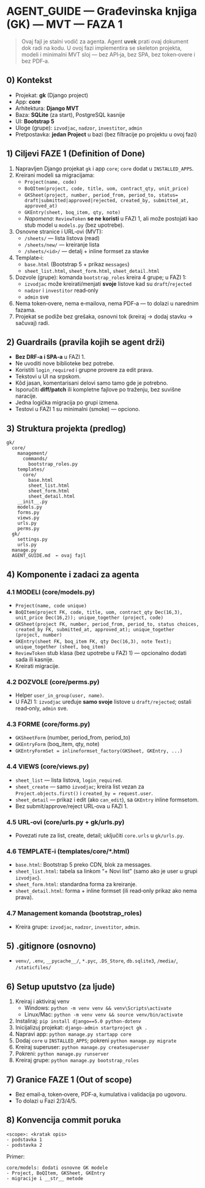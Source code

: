 # AGENT_GUIDE — Građevinska knjiga (GK) — MVT — FAZA 1

> Ovaj fajl je stalni vodič za agenta. Agent **uvek** prati ovaj dokument dok radi na kodu. U ovoj fazi implementira se skeleton projekta, modeli i minimalni MVT sloj — bez API‑ja, bez SPA, bez token‑overe i bez PDF‑a.

## 0) Kontekst
- Projekat: **gk** (Django project)
- App: **core**
- Arhitektura: **Django MVT**
- Baza: **SQLite** (za start), PostgreSQL kasnije
- UI: **Bootstrap 5**
- Uloge (grupe): `izvodjac`, `nadzor`, `investitor`, `admin`
- Pretpostavka: **jedan Project** u bazi (bez filtracije po projektu u ovoj fazi)

## 1) Ciljevi FAZE 1 (Definition of Done)
1. Napravljen Django projekat `gk` i app `core`; `core` dodat u `INSTALLED_APPS`.
2. Kreirani modeli sa migracijama:
   - `Project(name, code)`
   - `BoQItem(project, code, title, uom, contract_qty, unit_price)`
   - `GKSheet(project, number, period_from, period_to, status= draft|submitted|approved|rejected, created_by, submitted_at, approved_at)`
   - `GKEntry(sheet, boq_item, qty, note)`
   - *Napomena*: `ReviewToken` **se ne koristi** u FAZI 1, ali može postojati kao stub model u `models.py` (bez upotrebe).
3. Osnovne stranice i URL‑ovi (MVT):
   - `/sheets/` — lista listova (read)
   - `/sheets/new/` — kreiranje lista
   - `/sheets/<id>/` — detalj + inline formset za stavke
4. Template‑i:
   - `base.html` (Bootstrap 5 + prikaz `messages`)
   - `sheet_list.html`, `sheet_form.html`, `sheet_detail.html`
5. Dozvole (grupe): komanda `bootstrap_roles` kreira 4 grupe; u FAZI 1:
   - `izvodjac` može kreirati/menjati **svoje** listove kad su `draft`/`rejected`
   - `nadzor` i `investitor` read‑only
   - `admin` sve
6. Nema token‑overe, nema e‑mailova, nema PDF‑a — to dolazi u narednim fazama.
7. Projekat se podiže bez grešaka, osnovni tok (kreiraj → dodaj stavku → sačuvaj) radi.

## 2) Guardrails (pravila kojih se agent drži)
- **Bez DRF‑a i SPA‑a** u FAZI 1.
- Ne uvoditi nove biblioteke bez potrebe.
- Koristiti `login_required` i grupne provere za edit prava.
- Tekstovi u UI na srpskom.
- Kôd jasan, komentarisani delovi samo tamo gde je potrebno.
- Isporučiti **diff/patch** ili kompletne fajlove po traženju, bez suvišne naracije.
- Jedna logička migracija po grupi izmena.
- Testovi u FAZI 1 su minimalni (smoke) — opciono.

## 3) Struktura projekta (predlog)
```
gk/
  core/
    management/
      commands/
        bootstrap_roles.py
    templates/
      core/
        base.html
        sheet_list.html
        sheet_form.html
        sheet_detail.html
    __init__.py
    models.py
    forms.py
    views.py
    urls.py
    perms.py
  gk/
    settings.py
    urls.py
  manage.py
  AGENT_GUIDE.md  ← ovaj fajl
```

## 4) Komponente i zadaci za agenta

### 4.1 MODELI (core/models.py)
- `Project(name, code unique)`
- `BoQItem(project FK, code, title, uom, contract_qty Dec(16,3), unit_price Dec(16,2)); unique_together (project, code)`
- `GKSheet(project FK, number, period_from, period_to, status choices, created_by FK, submitted_at, approved_at); unique_together (project, number)`
- `GKEntry(sheet FK, boq_item FK, qty Dec(16,3), note Text); unique_together (sheet, boq_item)`
- `ReviewToken` stub klasa (bez upotrebe u FAZI 1) — opcionalno dodati sada ili kasnije.
- Kreirati migracije.

### 4.2 DOZVOLE (core/perms.py)
- Helper `user_in_group(user, name)`.
- U FAZI 1: `izvodjac` uređuje **samo svoje** listove u `draft/rejected`; ostali read‑only, `admin` sve.

### 4.3 FORME (core/forms.py)
- `GKSheetForm` (number, period_from, period_to)
- `GKEntryForm` (boq_item, qty, note)
- `GKEntryFormSet = inlineformset_factory(GKSheet, GKEntry, ...)`

### 4.4 VIEWS (core/views.py)
- `sheet_list` — lista listova, `login_required`.
- `sheet_create` — samo `izvodjac`; kreira list vezan za `Project.objects.first()` i `created_by = request.user`.
- `sheet_detail` — prikaz i edit (ako `can_edit`), sa `GKEntry` inline formsetom.
- Bez submit/approve/reject URL‑ova u FAZI 1.

### 4.5 URL‑ovi (core/urls.py + gk/urls.py)
- Povezati rute za list, create, detail; uključiti `core.urls` u `gk/urls.py`.

### 4.6 TEMPLATE‑i (templates/core/*.html)
- `base.html`: Bootstrap 5 preko CDN, blok za messages.
- `sheet_list.html`: tabela sa linkom “+ Novi list” (samo ako je user u grupi `izvodjac`).
- `sheet_form.html`: standardna forma za kreiranje.
- `sheet_detail.html`: forma + inline formset (ili read‑only prikaz ako nema prava).

### 4.7 Management komanda (bootstrap_roles)
- Kreira grupe: `izvodjac`, `nadzor`, `investitor`, `admin`.

## 5) .gitignore (osnovno)
- `venv/`, `.env`, `__pycache__/`, `*.pyc`, `.DS_Store`, `db.sqlite3`, `/media/`, `/staticfiles/`

## 6) Setup uputstvo (za ljude)
1. Kreiraj i aktiviraj venv  
   - Windows: `python -m venv venv && venv\Scripts\activate`  
   - Linux/Mac: `python -m venv venv && source venv/bin/activate`
2. Instaliraj: `pip install django==5.0 python-dotenv`
3. Inicijalizuj projekat: `django-admin startproject gk .`  
4. Napravi app: `python manage.py startapp core`
5. Dodaj `core` u `INSTALLED_APPS`; pokreni `python manage.py migrate`
6. Kreiraj superuser: `python manage.py createsuperuser`
7. Pokreni: `python manage.py runserver`
8. Kreiraj grupe: `python manage.py bootstrap_roles`

## 7) Granice FAZE 1 (Out of scope)
- Bez email‑a, token‑overe, PDF‑a, kumulativa i validacija po ugovoru.
- To dolazi u Fazi 2/3/4/5.

## 8) Konvencija commit poruka
```
<scope>: <kratak opis>
- podstavka 1
- podstavka 2
```
Primer:
```
core/models: dodati osnovne GK modele
- Project, BoQItem, GKSheet, GKEntry
- migracije i __str__ metode
```
